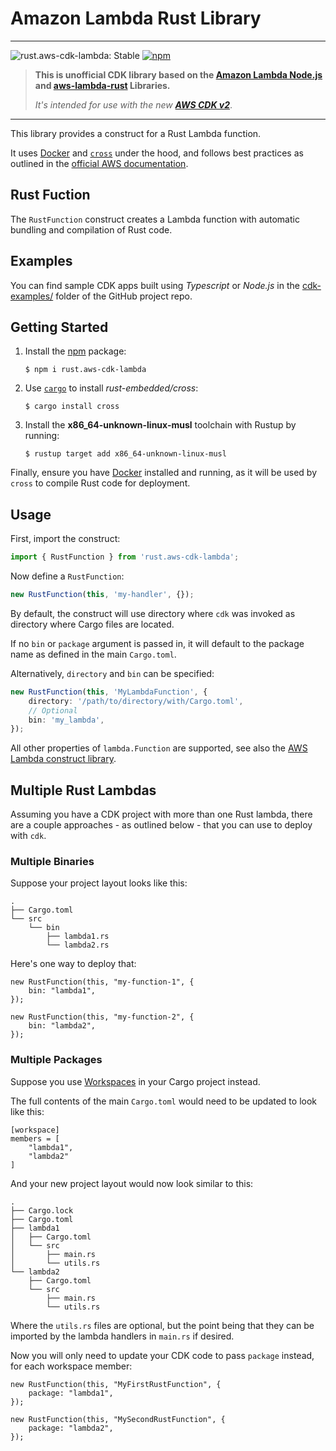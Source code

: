 # Amazon Lambda Rust Library

<!--BEGIN STABILITY BANNER-->

---

![rust.aws-cdk-lambda: Stable](https://img.shields.io/badge/rust.aws--cdk--lambda-stable-success.svg?style=for-the-badge)
[![npm](https://img.shields.io/npm/v/rust.aws-cdk-lambda?style=for-the-badge)](https://www.npmjs.com/package/rust.aws-cdk-lambda)

> **This is unofficial CDK library based on the [Amazon Lambda Node.js] and [aws-lambda-rust] Libraries.**
>
> _It's intended for use with the new **[AWS CDK v2]**_.

[aws cdk v2]: https://aws.amazon.com/about-aws/whats-new/2021/12/aws-cloud-development-kit-cdk-generally-available/
[amazon lambda node.js]: https://www.npmjs.com/package/@aws-cdk/aws-lambda-nodejs
[aws-lambda-rust]: https://www.npmjs.com/package/aws-lambda-rust

---

<!--END STABILITY BANNER-->

This library provides a construct for a Rust Lambda function.

It uses [Docker] and [`cross`] under the hood, and follows best practices as outlined
in the [official AWS documentation].

[docker]: https://www.docker.com/get-started
[`cross`]: https://github.com/rust-embedded/cross
[official aws documentation]: https://docs.aws.amazon.com/sdk-for-rust/latest/dg/lambda.html

## Rust Fuction

The `RustFunction` construct creates a Lambda function with automatic bundling and compilation of Rust code.

## Examples

You can find sample CDK apps built using _Typescript_ or _Node.js_ in the [cdk-examples/] folder of the GitHub project repo.

[cdk-examples/]: https://github.com/rnag/rust.aws-cdk-lambda/tree/main/cdk-examples

## Getting Started

1. Install the [npm](https://nodejs.org/) package:

    ```shell
    $ npm i rust.aws-cdk-lambda
    ```

2) Use [`cargo`] to install _rust-embedded/cross_:

    ```shell
    $ cargo install cross
    ```

3. Install the **x86_64-unknown-linux-musl** toolchain with Rustup by running:

    ```shell
    $ rustup target add x86_64-unknown-linux-musl
    ```

Finally, ensure you have [Docker] installed and running, as it will be used by `cross` to compile Rust code for deployment.

[`cargo`]: https://www.rust-lang.org/

## Usage

First, import the construct:

```ts
import { RustFunction } from 'rust.aws-cdk-lambda';
```

Now define a `RustFunction`:

```ts
new RustFunction(this, 'my-handler', {});
```

By default, the construct will use directory where `cdk` was invoked as directory where Cargo files are located.

If no `bin` or `package` argument is passed in, it will default to the package name as defined in the main `Cargo.toml`.

Alternatively, `directory` and `bin` can be specified:

```ts
new RustFunction(this, 'MyLambdaFunction', {
    directory: '/path/to/directory/with/Cargo.toml',
    // Optional
    bin: 'my_lambda',
});
```

All other properties of `lambda.Function` are supported, see also the [AWS Lambda construct library](https://github.com/aws/aws-cdk/tree/master/packages/%40aws-cdk/aws-lambda).

## Multiple Rust Lambdas

Assuming you have a CDK project with more than one Rust
lambda, there are a couple approaches - as outlined below -
that you can use to deploy with `cdk`.

### Multiple Binaries

Suppose your project layout looks like this:

```
.
├── Cargo.toml
└── src
    └── bin
        ├── lambda1.rs
        └── lambda2.rs
```

Here's one way to deploy that:

```
new RustFunction(this, "my-function-1", {
    bin: "lambda1",
});

new RustFunction(this, "my-function-2", {
    bin: "lambda2",
});
```

### Multiple Packages

Suppose you use [Workspaces] in your Cargo project instead.

The full contents of the main `Cargo.toml` would need to be updated
to look like this:

```
[workspace]
members = [
    "lambda1",
    "lambda2"
]
```

And your new project layout would now look similar to this:

```
.
├── Cargo.lock
├── Cargo.toml
├── lambda1
│   ├── Cargo.toml
│   └── src
│       ├── main.rs
│       └── utils.rs
└── lambda2
    ├── Cargo.toml
    └── src
        ├── main.rs
        └── utils.rs
```

Where the `utils.rs` files are optional, but the point being that they can be imported
by the lambda handlers in `main.rs` if desired.

Now you will only need to update your CDK code to pass `package` instead,
for each workspace member:

```
new RustFunction(this, "MyFirstRustFunction", {
    package: "lambda1",
});

new RustFunction(this, "MySecondRustFunction", {
    package: "lambda2",
});
```

[workspaces]: https://doc.rust-lang.org/book/ch14-03-cargo-workspaces.html

